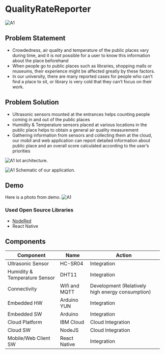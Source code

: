 # QualityRateReporter
![A1](https://github.com/bounIoT/QualityRateReporter/blob/master/description.png)

## Problem Statement

* Crowdedness, air quality and temperature of the public places vary during time, and it is not possible for a user to know this information about the place beforehand
* When people go to public places such as libraries, shopping malls or museums, their experience might be affected greatly by these factors.
* In our university, there are many reported cases for people who can’t find a place to sit, or library is very cold that they can’t focus on their work.

## Problem Solution

* Ultrasonic sensors mounted at the entrances helps counting people coming in and out of the public places
* Humidity & Temperature sensors placed at various locations in the public place helps to obtain a general air quality measurement
* Gathering information from sensors and collecting them at the cloud, our mobil and web application can report detailed information about public place and an overall score calculated according to the user’s priorities

![A1](https://github.com/bounIoT/QualityRateReporter/blob/master/QualityRateReporter%20(1).png)
Iot architecture.

![A1](https://github.com/bounIoT/QualityRateReporter/blob/master/Schematic.png)
Schematic of our application.

## Demo
Here is a photo from demo.
![A1](https://github.com/bounIoT/QualityRateReporter/blob/master/demo.png)

### Used Open Source Libraries

* [NodeRed](https://nodered.org/)
* React Native

## Components

Component | Name | Action
---|---|---
Ultrasonic Sensor | HC-SR04  | Integration
Humidity & Temperature Sensor | DHT11 | Integration
Connectivity | Wifi and MQTT | Development (Relatively high energy consumption)
Embedded HW | Arduino YUN | Integration
Embedded SW | Arduino | Integration
Cloud Platform | IBM Cloud | Cloud Integration
Cloud SW | NodeJS | Cloud Integration
Mobile/Web Client SW | React Native | Integration
